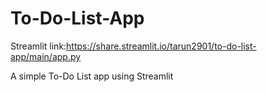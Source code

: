 # To-Do-List-App

Streamlit link:https://share.streamlit.io/tarun2901/to-do-list-app/main/app.py


A simple To-Do List app using Streamlit
